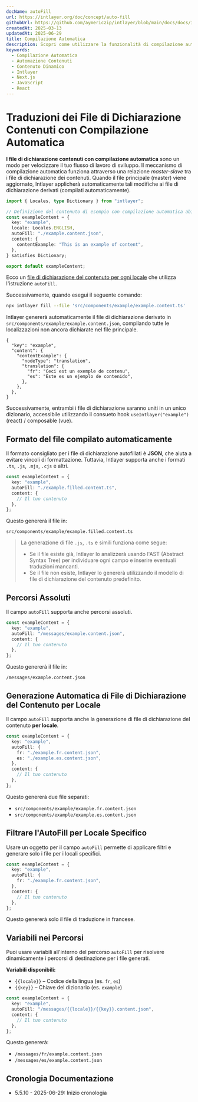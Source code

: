 ```yaml
---
docName: autoFill
url: https://intlayer.org/doc/concept/auto-fill
githubUrl: https://github.com/aymericzip/intlayer/blob/main/docs/docs/it/autoFill.md
createdAt: 2025-03-13
updatedAt: 2025-06-29
title: Compilazione Automatica
description: Scopri come utilizzare la funzionalità di compilazione automatica in Intlayer per popolare automaticamente i contenuti basati su schemi predefiniti. Segui questa documentazione per implementare efficacemente le funzionalità di compilazione automatica nel tuo progetto.
keywords:
  - Compilazione Automatica
  - Automazione Contenuti
  - Contenuto Dinamico
  - Intlayer
  - Next.js
  - JavaScript
  - React
---
```


# Traduzioni dei File di Dichiarazione Contenuti con Compilazione Automatica

**I file di dichiarazione contenuti con compilazione automatica** sono un modo per velocizzare il tuo flusso di lavoro di sviluppo.
Il meccanismo di compilazione automatica funziona attraverso una relazione _master-slave_ tra i file di dichiarazione dei contenuti. Quando il file principale (master) viene aggiornato, Intlayer applicherà automaticamente tali modifiche ai file di dichiarazione derivati (compilati automaticamente).

```ts fileName="src/components/example/example.content.ts"
import { Locales, type Dictionary } from "intlayer";

// Definizione del contenuto di esempio con compilazione automatica abilitata
const exampleContent = {
  key: "example",
  locale: Locales.ENGLISH,
  autoFill: "./example.content.json",
  content: {
    contentExample: "This is an example of content",
  },
} satisfies Dictionary;

export default exampleContent;
```

Ecco un [file di dichiarazione del contenuto per ogni locale](https://github.com/aymericzip/intlayer/blob/main/docs/docs/it/per_locale_file.md) che utilizza l'istruzione `autoFill`.

Successivamente, quando esegui il seguente comando:

```bash
npx intlayer fill --file 'src/components/example/example.content.ts'
```

Intlayer genererà automaticamente il file di dichiarazione derivato in `src/components/example/example.content.json`, compilando tutte le localizzazioni non ancora dichiarate nel file principale.

```json5 fileName="src/components/example/example.content.json"
{
  "key": "example",
  "content": {
    "contentExample": {
      "nodeType": "translation",
      "translation": {
        "fr": "Ceci est un exemple de contenu",
        "es": "Este es un ejemplo de contenido",
      },
    },
  },
}
```

Successivamente, entrambi i file di dichiarazione saranno uniti in un unico dizionario, accessibile utilizzando il consueto hook `useIntlayer("example")` (react) / composable (vue).

## Formato del file compilato automaticamente

Il formato consigliato per i file di dichiarazione autofillati è **JSON**, che aiuta a evitare vincoli di formattazione. Tuttavia, Intlayer supporta anche i formati `.ts`, `.js`, `.mjs`, `.cjs` e altri.

```ts fileName="src/components/example/example.content.ts"
const exampleContent = {
  key: "example",
  autoFill: "./example.filled.content.ts",
  content: {
    // Il tuo contenuto
  },
};
```

Questo genererà il file in:

```
src/components/example/example.filled.content.ts
```

> La generazione di file `.js`, `.ts` e simili funziona come segue:
>
> - Se il file esiste già, Intlayer lo analizzerà usando l'AST (Abstract Syntax Tree) per individuare ogni campo e inserire eventuali traduzioni mancanti.
> - Se il file non esiste, Intlayer lo genererà utilizzando il modello di file di dichiarazione del contenuto predefinito.

## Percorsi Assoluti

Il campo `autoFill` supporta anche percorsi assoluti.

```ts fileName="src/components/example/example.content.ts"
const exampleContent = {
  key: "example",
  autoFill: "/messages/example.content.json",
  content: {
    // Il tuo contenuto
  },
};
```

Questo genererà il file in:

```
/messages/example.content.json
```

## Generazione Automatica di File di Dichiarazione del Contenuto per Locale

Il campo `autoFill` supporta anche la generazione di file di dichiarazione del contenuto **per locale**.

```ts fileName="src/components/example/example.content.ts"
const exampleContent = {
  key: "example",
  autoFill: {
    fr: "./example.fr.content.json",
    es: "./example.es.content.json",
  },
  content: {
    // Il tuo contenuto
  },
};
```

Questo genererà due file separati:

- `src/components/example/example.fr.content.json`
- `src/components/example/example.es.content.json`

## Filtrare l'AutoFill per Locale Specifico

Usare un oggetto per il campo `autoFill` permette di applicare filtri e generare solo i file per i locali specifici.

```ts fileName="src/components/example/example.content.ts"
const exampleContent = {
  key: "example",
  autoFill: {
    fr: "./example.fr.content.json",
  },
  content: {
    // Il tuo contenuto
  },
};
```

Questo genererà solo il file di traduzione in francese.

## Variabili nei Percorsi

Puoi usare variabili all'interno del percorso `autoFill` per risolvere dinamicamente i percorsi di destinazione per i file generati.

**Variabili disponibili:**

- `{{locale}}` – Codice della lingua (es. `fr`, `es`)
- `{{key}}` – Chiave del dizionario (es. `example`)

```ts fileName="src/components/example/example.content.ts"
const exampleContent = {
  key: "example",
  autoFill: "/messages/{{locale}}/{{key}}.content.json",
  content: {
    // Il tuo contenuto
  },
};
```

Questo genererà:

- `/messages/fr/example.content.json`
- `/messages/es/example.content.json`

## Cronologia Documentazione

- 5.5.10 - 2025-06-29: Inizio cronologia
